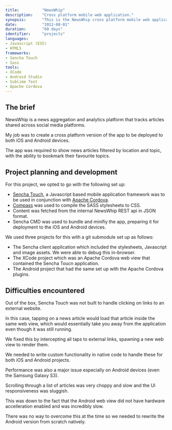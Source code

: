 ```yaml
---
title: 			"NewsWhip"
description:	"Cross platform mobile web application."
synopsis:		"This is the NewsWhip cross platform mobile web application for Android and iOS."
date:			"2012-08-01"
duration:		"60 days"
identifier:		"projects"
languages: 		
- Javascript (ES5)
- HTML5
frameworks:
- Sencha Touch
- Sass
tools:
- XCode
- Android Studio
- Sublime Text
- Apache Cordova
---
```


## The brief
NewsWhip is a news aggregation and analytics platform that tracks articles shared across social media platforms.

My job was to create a cross platform version of the app to be deployed to both iOS and Android devices. 

The app was required to show news articles filtered by location and topic, with the ability to bookmark their favourite topics.

## Project planning and development
For this project, we opted to go with the following set up:

- [Sencha Touch](https://www.sencha.com/products/touch/#overview), a Javascript based mobile application framework was to be used in conjunction with [Apache Cordova](https://cordova.apache.org/).
- [Compass](http://compass-style.org/) was used to compile the SASS stylesheets to CSS.
- Content was fetched from the internal NewsWhip REST api in JSON format.
- Sencha CMD was used to bundle and minifiy the app, preparing it for deployment to the iOS and Android devices.

We used three projects for this with a git submodule set up as follows:

- The Sencha client application which included the stylesheets, Javascript and image assets. We were able to debug this in-browser.
- The XCode project which was an Apache Cordova web view that contained the Sencha Toucn application.
- The Android project that had the same set up with the Apache Cordova plugins.

## Difficulties encountered
Out of the box, Sencha Touch was not built to handle clicking on links to an external website. 

In this case, tapping on a news article would load that article inside the same web view, which would essentially take you away from the application even though it was still running.

We fixed this by intercepting all taps to external links, spawning a new web view to render them. 

We needed to write custom functionality in native code to handle these for both iOS and Android projects.

Performance was also a major issue especially on Android devices (even the Samsung Galaxy S3). 

Scrolling through a list of articles was very choppy and slow and the UI responsiveness was sluggish.

This was down to the fact that the Android web view did not have hardware accelleration enabled and was incredibly slow.

There was no way to overcome this at the time so we needed to rewrite the Android version from scratch natively.
